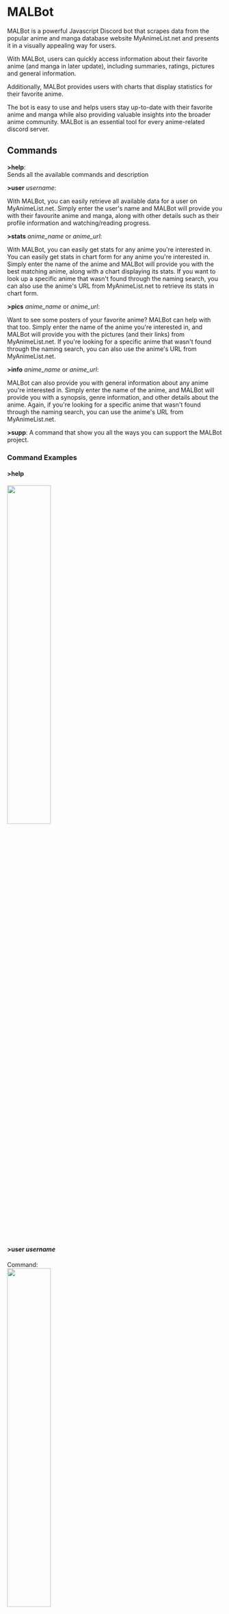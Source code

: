 # MALBot
MALBot is a powerful Javascript Discord bot that scrapes data
from the popular anime and manga database website MyAnimeList.net and presents it in a visually
appealing way for users.

With MALBot, users can quickly access information about their favorite
anime (and manga in later update), including summaries, ratings, 
pictures and general information.

Additionally, MALBot provides users with charts that display statistics
for their favorite anime.

The bot is easy to use and helps users stay up-to-date with their favorite anime and manga
while also providing valuable insights into the broader anime community.
MALBot is an essential tool for every anime-related discord server.


## Commands

**>help**: <br>
Sends all the available commands and description <br>

**>user** _username_:

With MALBot, you can easily retrieve all available data for a user on MyAnimeList.net. 
Simply enter the user's name and MALBot will provide you with their favourite anime and manga, 
along with other details such as their profile information and watching/reading progress. <br>

**>stats** _anime_name_ or _anime_url_:

With MALBot, you can easily get stats for any anime you're interested in.
You can easily get stats in chart form for any anime you're interested in. 
Simply enter the name of the anime and MALBot will provide you with the best matching anime, 
along with a chart displaying its stats. If you want to look up a specific anime that wasn't 
found through the naming search, you can also use the anime's URL from MyAnimeList.net 
to retrieve its stats in chart form. <br>

**>pics** _anime_name_ or _anime_url_: 

Want to see some posters of your favorite anime? MALBot can help with that too. 
Simply enter the name of the anime you're interested in, and MALBot will provide you 
with the pictures (and their links) from MyAnimeList.net. 
If you're looking for a specific anime that wasn't found through the naming search, 
you can also use the anime's URL from MyAnimeList.net.

**>info** _anime_name_ or _anime_url_: 

MALBot can also provide you with general information about any anime you're interested in. 
Simply enter the name of the anime, and MALBot will provide you with a synopsis, 
genre information, and other details about the anime. 
Again, if you're looking for a specific anime that wasn't found through the naming search, 
you can use the anime's URL from MyAnimeList.net.

**>supp**: 
A command that show you all the ways you can support the MALBot project.

### Command Examples

#### **>help** <br>
<img src="https://github.com/StavrosNik4/MALBot/blob/main/examples/help.png" width=45% height=45%> <br>

#### **>user** _username_
Command: <br>
<img src="https://github.com/StavrosNik4/MALBot/blob/main/examples/user_1.png" width=45%> <br>
Result: <br>
<img src="https://github.com/StavrosNik4/MALBot/blob/main/examples/user_2.png" width=45% height=45%> <br>

#### **>stats** _anime_name_
Command: <br>
<img src="https://github.com/StavrosNik4/MALBot/blob/main/examples/stats_1.png" width=45%> <br>
Result: <br>
<img src="https://github.com/StavrosNik4/MALBot/blob/main/examples/stats_2.png" width=45% height=45%> <br>

<ins>Note</ins>: Alternative you can use the **URL** of the anime from MAL.

#### **>pics** _anime_name_
Command: <br>
<img src="https://github.com/StavrosNik4/MALBot/blob/main/examples/pics_1.png" width=45%> <br>
Result: <br>
<img src="https://github.com/StavrosNik4/MALBot/blob/main/examples/pics_2.png" width=45% height=45%> <br>

<ins>Note</ins>: Alternative you can use the anime's **URL** from MAL.

#### **>info** _anime_name_
Command: <br>
<img src="https://github.com/StavrosNik4/MALBot/blob/main/examples/info_1.png" width=45%> <br>
Result: <br>
<img src="https://github.com/StavrosNik4/MALBot/blob/main/examples/info_2.png" width=45% height=45%> <br>
<img src="https://github.com/StavrosNik4/MALBot/blob/main/examples/info_3.png" width=45% height=45%> <br>

<ins>Note</ins>: Alternative you can use the anime's **URL** from MAL.

#### **>supp**


## Invite the official bot to your server
``link``

## Documentation

The official full documentation for both use and coding is available here.

## Contribute

If you have an idea for the bot simply open an **issue page**. <br>
If you have done some work open a **pull request** where we can discuss it
before we add it. <br>
Thank you for all contributions! :heart:

### How to set up for coding & contribution

#### Pre-requirements
1. Discord.js
2. MalScrapper by Kylart (https://github.com/Kylart/MalScraper)
3. quickchart-js (https://www.npmjs.com/package/quickchart-js)

You can install all the pre-requirements with these commands: <br>
```npm i discord.js``` <br>
```npm install --save mal-scraper``` <br>
```npm i quickchart-js``` <br>

#### Steps:
1. Fork the project
2. Make a discord bot application through the Discord Developers Portal
3. Change the TOKEN value with your token (in string format)
4. Make your commits
5. Open a pull request

## Support

If you want to support the project you can:
<li>Star the project on GitHub or help by contributing</li>
<li>Watch my YouTube video for the bot (it's in Greek but there are English subtitles available): </li>
<li>Donate through PayPal: https://www.paypal.com/donate/?hosted_button_id=J57Q96HPSQCYU </li>
<li>Buy me a Ko-fi: https://ko-fi.com/kamenos </li>
<li>Add the bot to your own Discord server</li>
<br>
All money will be used for the bot's hosting. <br>
Thank you for all your support! :heart:
